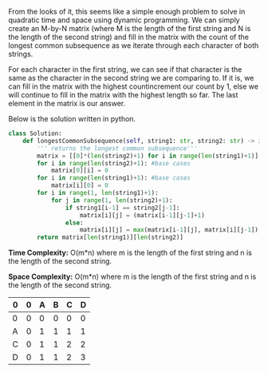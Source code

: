 From the looks of it, this seems like a simple enough problem to solve in quadratic time and space using dynamic programming. We can simply create an M-by-N matrix (where M is the length of the first string and N is the length of the second string) and fill in the matrix with the count of the longest common subsequence as we iterate through each character of both strings. 

For each character in the first string, we can see if that character is the same as the character in the second string we are comparing to. If it is, we can fill in the matrix with the highest countincrement our count by 1, else we will continue to fill in the matrix with the highest length so far. The last element in the matrix is our answer.

Below is the solution written in python.

```python  
class Solution:
    def longestCommonSubsequence(self, string1: str, string2: str) -> int:
        ''' returns the longest common subsequence'''
        matrix = [[0]*(len(string2)+1) for i in range(len(string1)+1)]
        for i in range(len(string2)+1): #base cases
            matrix[0][i] = 0
        for i in range(len(string1)+1): #base cases
            matrix[i][0] = 0
        for i in range(1, len(string1)+1):
            for j in range(1, len(string2)+1):
                if string1[i-1] == string2[j-1]:
                    matrix[i][j] = (matrix[i-1][j-1]+1)
                else:
                    matrix[i][j] = max(matrix[i-1][j], matrix[i][j-1])
        return matrix[len(string1)][len(string2)]
```

**Time Complexity:** O(m\*n) where m is the length of the first string and n is the length of the second string.
  
**Space Complexity:** O(m\*n) where m is the length of the first string and n is the length of the second string.


| 0 | 0 | A | B | C | D |
|---|---|---|---|---|---|
| 0 | 0 | 0 | 0 | 0 | 0 |
| A | 0 | 1 | 1 | 1 | 1 |
| C | 0 | 1 | 1 | 2 | 2 |
| D | 0 | 1 | 1 | 2 | 3 |
